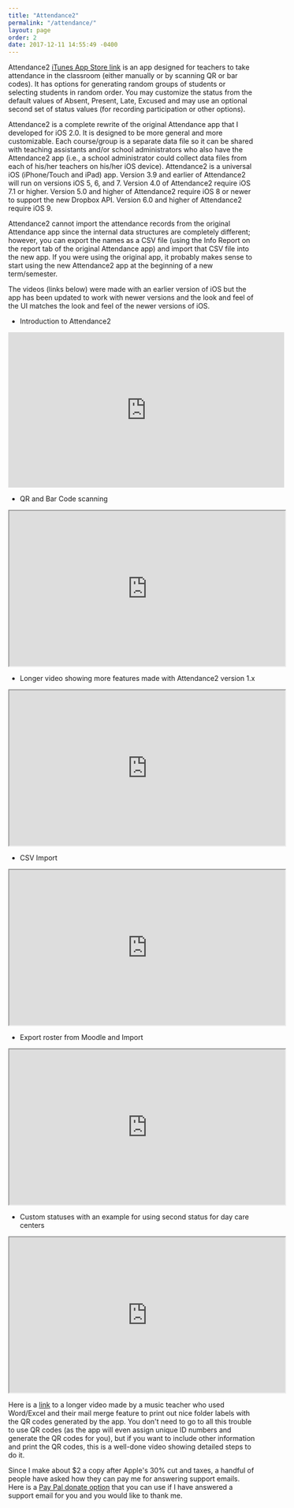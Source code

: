 ```yaml
---
title: "Attendance2"
permalink: "/attendance/"
layout: page
order: 2
date: 2017-12-11 14:55:49 -0400
---
```

Attendance2 [iTunes App Store link](http://appstore.com/attendance2) is an app designed for teachers to take attendance in the classroom (either manually or by scanning QR or bar codes). It has options for generating random groups of students or selecting students in random order. You may customize the status from the default values of Absent, Present, Late, Excused and may use an optional second set of status values (for recording participation or other options).

Attendance2 is a complete rewrite of the original Attendance app that I developed for iOS 2.0. It is designed to be more general and more customizable. Each course/group is a separate data file so it can be shared with teaching assistants and/or school administrators who also have the Attendance2 app (i.e., a school administrator could collect data files from each of his/her teachers on his/her iOS device). Attendance2 is a universal iOS (iPhone/Touch and iPad) app. Version 3.9 and earlier of Attendance2 will run on versions iOS 5, 6, and 7. Version 4.0 of Attendance2 require iOS 7.1 or higher.  Version 5.0 and higher of Attendance2 require iOS 8 or newer to support the new Dropbox API. Version 6.0 and higher of Attendance2 require iOS 9.

Attendance2 cannot import the attendance records from the original Attendance app since the internal data structures are completely different; however, you can export the names as a CSV file (using the Info Report on the report tab of the original Attendance app) and import that CSV file into the new app. If you were using the original app, it probably makes sense to start using the new Attendance2 app at the beginning of a new term/semester.

The videos (links below) were made with an earlier version of iOS but the app has been updated to work with newer versions and the look and feel of the UI matches the look and feel of the newer versions of iOS.

* Introduction to Attendance2

<iframe width="560" height="315" src="https://www.youtube.com/embed/9s7m14t5LL4?rel=0" frameborder="0" gesture="media" allow="encrypted-media" allowfullscreen></iframe>

* QR and Bar Code scanning

<iframe width="560" height="315" src="http://www.youtube.com/embed/f7z2QQYZhQA" frameborder="10" allowfullscreen></iframe>

* Longer video showing more features made with Attendance2 version 1.x

<iframe width="560" height="315" src="https://www.youtube.com/embed/xvzqvmXGqnc?rel=0" frameborder="10" allowfullscreen></iframe>

* CSV Import

<iframe width="560" height="315" src="https://www.youtube.com/embed/5F5fxH_y5dc?rel=0" frameborder="10" allowfullscreen></iframe>

* Export roster from Moodle and Import

<iframe width="560" height="315" src="https://www.youtube.com/embed/JwQmeSB5SHY?rel=0" frameborder="10" allowfullscreen></iframe>

* Custom statuses with an example for using second status for day care centers

<iframe width="560" height="315" src="https://www.youtube.com/embed/H3FFcNq-pVo?rel=0" frameborder="10" allowfullscreen></iframe>

Here is a [link](https://www.youtube.com/watch?v=FC2fEIhzGPw&list=UUXW1Oq177yGUsO1MbPySUGQ) to a longer video made by a music teacher who used Word/Excel and their mail merge feature to print out nice folder labels with the QR codes generated by the app. You don't need to go to all this trouble to use QR codes (as the app will even assign unique ID numbers and generate the QR codes for you), but if you want to include other information and print the QR codes, this is a well-done video showing detailed steps to do it.

Since I make about $2 a copy after Apple's 30% cut and taxes, a handful of people have asked how they can pay me for answering support emails. Here is a [Pay Pal donate option](https://www.paypal.com/cgi-bin/webscr?cmd=_s-xclick&hosted_button_id=RN5TX5LDXUDWJ) that you can use if I have answered a support email for you and you would like to thank me.

